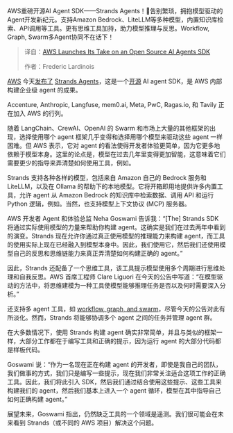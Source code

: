 <!--
title: AWS发布其开源AI Agents SDK
cover: https://cdn.thenewstack.io/media/2025/05/da2ae77f-img_6899-edit.7fa451fddc234945b82d58b2daf091ed-scaled.jpg
summary: AWS重磅开源AI Agent SDK——Strands Agents！🚀告别繁琐，拥抱模型驱动的Agent开发新纪元。支持Amazon Bedrock、LiteLLM等多种模型，内置知识库检索、API调用等工具。更有思维工具加持，助力模型推理与反思。Workflow, Graph, Swarm多Agent协同不在话下！
-->

AWS重磅开源AI Agent SDK——Strands Agents！🚀告别繁琐，拥抱模型驱动的Agent开发新纪元。支持Amazon Bedrock、LiteLLM等多种模型，内置知识库检索、API调用等工具。更有思维工具加持，助力模型推理与反思。Workflow, Graph, Swarm多Agent协同不在话下！

> 译自：[AWS Launches Its Take on an Open Source AI Agents SDK](https://thenewstack.io/aws-launches-its-take-on-an-open-source-ai-agents-sdk/)
> 
> 作者：Frederic Lardinois

[AWS](https://aws.amazon.com/?utm_content=inline+mention) 今天[发布了](https://aws.amazon.com/blogs/opensource/introducing-strands-agents-an-open-source-ai-agents-sdk/) [Strands Agents](https://strandsagents.com)，这是一个[开源](https://github.com/strands-agents/sdk-python) AI agent SDK，是 AWS 内部构建企业级 agent 的成果。

Accenture, Anthropic, Langfuse, mem0.ai, Meta, PwC, Ragas.io, 和 Tavily 正在加入 AWS 的行列。

随着 LangChain、CrewAI、OpenAI 的 Swarm 和市场上大量的其他框架的出现，选择使用哪个 agent 框架几乎变得和选择用哪个模型来驱动这些 agent 一样困难。但 AWS 表示，它对 agent 的看法使得开发者体验更简单，因为它更多地依赖于模型本身。这里的论点是，模型在过去几年里变得更加智能，这意味着它们需要更少的指导来弄清楚如何使用工具，例如。

Strands 支持各种各样的模型，包括来自 Amazon 自己的 Bedrock 服务和 LiteLLM，以及在 Ollama 的帮助下的本地模型。它将开箱即用地提供许多内置工具，允许 agent 从 Amazon Bedrock 的知识库中检索数据、调用 API 和运行 Python 逻辑，例如。当然，也支持模型上下文协议 (MCP) 服务器。

AWS 开发者 Agent 和体验总监 Neha Goswami 告诉我：“[The] Strands SDK 将通过实际使用模型的力量来帮助你构建 agent。这确实是我们在过去两年中看到的演变。Strands 现在允许你通过真正使用模型的推理能力来构建 agent，而工具的使用实际上现在已经融入到模型本身中。因此，我们使用它，然后我们还使用模型自己的反思和思维链能力来真正弄清楚如何构建正确的 agent。”

因此，Strands 还配备了一个思维工具，该工具提示模型使用多个周期进行思维处理和自我反思。AWS 首席工程师 Clare Liguori 在今天的公告中写道：“在模型驱动的方法中，将思维建模为一种工具使模型能够推理任务是否以及何时需要深入分析。”

还支持多 agent 工具，如 [workflow, graph, and swarm](https://github.com/strands-agents)，尽管今天的公告对此有所淡化。然而，Strands 将能够协调多个 agent 之间的任务并管理 agent 群。

在大多数情况下，使用 Strands 构建 agent 确实非常简单，并且与类似的框架一样，大部分工作都在于编写工具和正确的提示，因为运行 agent 的大部分代码都是样板代码。

Goswami 说：“作为一名现在正在构建 agent 的开发者，即使是我自己的团队，我们做事的方式，我们只是编写一些提示，现在我们非常关注适合这项工作的正确工具。因此，我们将此引入 SDK，然后我们通过结合使用这些提示、这些工具来构建我们的 agent，然后我们基本上进入一个 agent 循环，模型在其中指导自己如何正确构建 agent。”

展望未来，Goswami 指出，仍然缺乏工具的一个领域是遥测。我们很可能会在未来看到 Strands（或不同的 AWS 项目）解决这个问题。